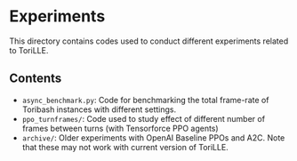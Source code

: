 # Experiments

This directory contains codes used to conduct different experiments related to ToriLLE.

## Contents

* `async_benchmark.py`: Code for benchmarking the total frame-rate of Toribash instances with different settings.
* `ppo_turnframes/`: Code used to study effect of different number of frames between turns (with Tensorforce PPO agents)
* `archive/`: Older experiments with OpenAI Baseline PPOs and A2C. Note that these may not work with current version of ToriLLE.


